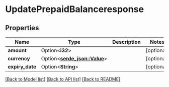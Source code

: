 # UpdatePrepaidBalanceresponse

## Properties

Name | Type | Description | Notes
------------ | ------------- | ------------- | -------------
**amount** | Option<**i32**> |  | [optional]
**currency** | Option<[**serde_json::Value**](.md)> |  | [optional]
**expiry_date** | Option<**String**> |  | [optional]

[[Back to Model list]](../README.md#documentation-for-models) [[Back to API list]](../README.md#documentation-for-api-endpoints) [[Back to README]](../README.md)


